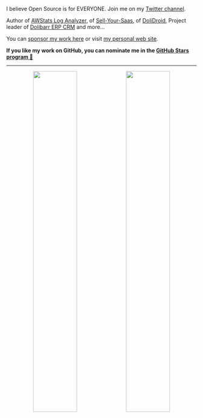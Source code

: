 <!--
**eldy/eldy** is a ✨ _special_ ✨ repository because its `README.md` (this file) appears on your GitHub profile.

Here are some ideas to get you started:

- 🔭 I’m currently working on ...
- 🌱 I’m currently learning ...
- 👯 I’m looking to collaborate on ...
- 🤔 I’m looking for help with ...
- 💬 Ask me about ...
- 📫 How to reach me: ...
- 😄 Pronouns: ...
- ⚡ Fun fact: ...
-->


<!--<img src="https://github.com/EddieHubCommunity/Branding/raw/main/community/Eddie_banner_GIF.gif" />-->

<p>I believe Open Source is for EVERYONE. Join me on my <a href="https://twitter.com/eldy10">Twitter channel</a>.</p>

<p>Author of <a href="https://github.com/eldy/AWStats">AWStats Log Analyzer</a>, of <a href="https://github.com/eldy/awstats">Sell-Your-Saas</a>, of <a href="https://github.com/eldy/DoliDroid">DoliDroid</a>, Project leader of <a href="https://www.dolibarr.org">Dolibarr ERP CRM</a> and more...</p>

<p>You can <a href="https://github.com/sponsors/eldy">sponsor my work here</a> or visit <a href="https://www.destailleur.fr">my personal web site</a>.</p>
  
<p><b>If you like my work on GitHub, you can nominate me in the <a href="https://stars.github.com/profiles"> GitHub Stars program 🌟</a></b></p>


---

<p align="center">
  <img width="48%" src="https://github-readme-stats.vercel.app/api?username=eldy&show_icons=true&theme=tokyonight" />
  <img width="48%" src="https://github-readme-streak-stats.herokuapp.com/?user=eldy&theme=tokyonight" />
</p>

